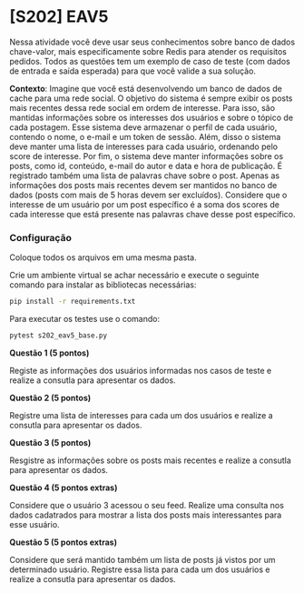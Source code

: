 # [S202] EAV5

Nessa atividade você deve usar seus conhecimentos sobre banco de dados chave-valor, mais especificamente sobre Redis para atender os requisitos pedidos.
Todos as questões tem um exemplo de caso de teste (com dados de entrada e saída esperada) para que você valide a sua solução.

**Contexto**: Imagine que você está desenvolvendo um banco de dados de cache para uma rede social. O objetivo do sistema é sempre exibir os posts mais recentes dessa rede social em ordem de interesse.
Para isso, são mantidas informações sobre os interesses dos usuários e sobre o tópico de cada postagem.
Esse sistema deve armazenar o perfil de cada usuário, contendo o nome, o e-mail e um token de sessão. Além, disso o sistema deve manter uma lista de interesses para cada usuário, ordenando pelo score de interesse.
Por fim, o sistema deve manter informações sobre os posts, como id, conteúdo, e-mail do autor e data e hora de publicação. É registrado também uma lista de palavras chave sobre o post. Apenas as informações dos posts mais recentes devem ser mantidos no banco de dados (posts com mais de 5 horas devem ser excluídos).
Considere que o interesse de um usuário por um post específico é a soma dos scores de cada interesse que está presente nas palavras chave desse post específico.

### Configuração

Coloque todos os arquivos em uma mesma pasta.

Crie um ambiente virtual se achar necessário e execute o seguinte comando para instalar as bibliotecas necessárias:

```bash
pip install -r requirements.txt
```

Para executar os testes use o comando:

```bash
pytest s202_eav5_base.py
```

**Questão 1 (5 pontos)**

Registe as informações dos usuários informadas nos casos de teste e realize a consutla para apresentar os dados.

**Questão 2 (5 pontos)**

Registre uma lista de interesses para cada um dos usuários e realize a consutla para apresentar os dados.

**Questão 3 (5 pontos)**

Resgistre as informações sobre os posts mais recentes e realize a consutla para apresentar os dados.

**Questão 4 (5 pontos extras)**

Considere que o usuário 3 acessou o seu feed. Realize uma consulta nos dados cadatrados para mostrar a lista dos posts mais interessantes para esse usuário.

**Questão 5 (5 pontos extras)**

Considere que será mantido também um lista de posts já vistos por um determinado usuário. Registre essa lista para cada um dos usuários e realize a consutla para apresentar os dados.
